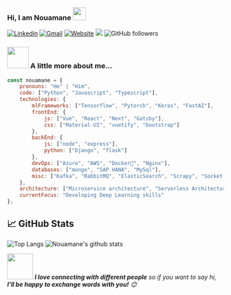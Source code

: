 ### Hi, I am Nouamane <img src="https://raw.githubusercontent.com/MartinHeinz/MartinHeinz/master/wave.gif" width="30px">
[![Linkedin](https://img.shields.io/badge/-LinkedIn-blue?style=flat&logo=Linkedin&logoColor=white)](https://www.linkedin.com/in/nouamanetazi/)
[![Gmail](https://img.shields.io/badge/-Gmail-c14438?style=flat&logo=Gmail&logoColor=white)](mailto:nouamane98@gmail.com)
[![Website](https://img.shields.io/badge/Website-46a2f1.svg?&style=flat-square&logo=Google-Chrome&logoColor=white&link=https://anmolsingh.me/)](https://nouamanetazi.github.io/)
![](https://komarev.com/ghpvc/?username=NouamaneTazi&color=blue&style=flat-square&label=Profile+visitors)
![GitHub followers](https://img.shields.io/github/followers/NouamaneTazi?label=Follow&style=social)




### <img src="https://media.giphy.com/media/VgCDAzcKvsR6OM0uWg/giphy.gif" width="50"> A little more about me...  

```javascript
const nouamane = {
    pronouns: "He" | "Him",
    code: ["Python", "Javascript", "Typescript"],
    technologies: {
        mlFrameworks: ["Tensorflow", "Pytorch", "Keras", "FastAI"],
        frontEnd: {
            js: ["Vue", "React", "Next", "Gatsby"],
            css: ["Material-UI", "vuetify", "bootstrap"]
        },
        backEnd: {
            js: ["node", "express"],
            python: ["Django", "flask"]
        },
        devOps: ["Azure", "AWS", "Docker🐳", "Nginx"],
        databases: ["mongo", "SAP HANA", "MySql"],
        misc: ["Kafka", "RabbitMQ", "ElasticSearch", "Scrapy", "Socket.IO", "open-cv"]
    },
    architecture: ["Microservice architecture", "Serverless Architecture", "Single page applications"],
    currentFocus: "Developing Deep Learning skills"
};
```


## &#x1f4c8; GitHub Stats

<!-- ![Nouamane's wakatime stats](https://github-readme-stats.vercel.app/api/wakatime?username=willianrod&theme=tokyonight) -->
![Top Langs](https://github-readme-stats.vercel.app/api/top-langs/?username=NouamaneTazi&langs_count=8&hide=html,jupyter%20notebook,css&theme=tokyonight)
![Nouamane's github stats](https://github-readme-stats.vercel.app/api?username=NouamaneTazi&show_icons=true&theme=tokyonight)



<img src="https://media.giphy.com/media/LnQjpWaON8nhr21vNW/giphy.gif" width="60"> <em><b>I love connecting with different people</b> so if you want to say hi, <b>I'll be happy to exchange words with you!</b> 😊</em>
